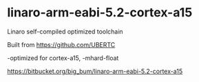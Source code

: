 # linaro-arm-eabi-5.2-cortex-a15
Linaro self-compiled optimized toolchain

Built from https://github.com/UBERTC

-optimized for cortex-a15, -mhard-float

https://bitbucket.org/big_bum/linaro-arm-eabi-5.2-cortex-a15
